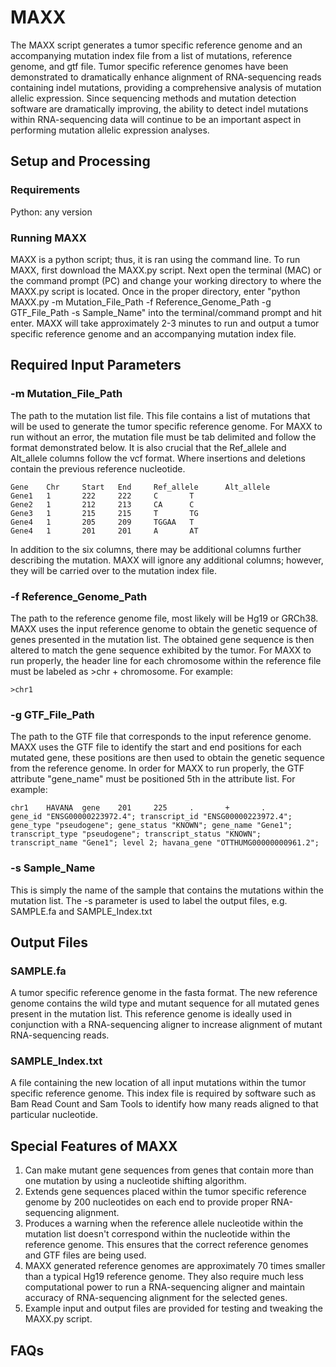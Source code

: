 # MAXX
The MAXX script generates a tumor specific reference genome and an accompanying mutation index file from a list of mutations, reference genome, and gtf file.  Tumor specific reference genomes have been demonstrated to dramatically enhance alignment of RNA-sequencing reads containing indel mutations, providing a comprehensive analysis of mutation allelic expression.  Since sequencing methods and mutation detection software are dramatically improving, the ability to detect indel mutations within RNA-sequencing data will continue to be an important aspect in performing mutation allelic expression analyses.
## Setup and Processing
### Requirements
Python: any version
### Running MAXX
MAXX is a python script; thus, it is ran using the command line.  To run MAXX, first download the MAXX.py script.  Next open the terminal (MAC) or the command prompt (PC) and change your working directory to where the MAXX.py script is located. Once in the proper directory, enter "python MAXX.py -m Mutation_File_Path -f Reference_Genome_Path -g GTF_File_Path -s Sample_Name" into the terminal/command prompt and hit enter.  MAXX will take approximately 2-3 minutes to run and output a tumor specific reference genome and an accompanying mutation index file.
## Required Input Parameters
### -m Mutation_File_Path
The path to the mutation list file. This file contains a list of mutations that will be used to generate the tumor specific reference genome.  For MAXX to run without an error, the mutation file must be tab delimited and follow the format demonstrated below.  It is also crucial that the Ref_allele and Alt_allele columns follow the vcf format.  Where insertions and deletions contain the previous reference nucleotide.  
```
Gene    Chr     Start   End     Ref_allele      Alt_allele
Gene1   1       222     222     C       T
Gene2   1       212     213     CA      C
Gene3   1       215     215     T       TG
Gene4   1       205     209     TGGAA   T
Gene4   1       201     201     A       AT
```
In addition to the six columns, there may be additional columns further describing the mutation.  MAXX will ignore any additional columns; however, they will be carried over to the mutation index file. 
### -f Reference_Genome_Path
The path to the reference genome file, most likely will be Hg19 or GRCh38.  MAXX uses the input reference genome to obtain the genetic sequence of genes presented in the mutation list.  The obtained gene sequence is then altered to match the gene sequence exhibited by the tumor. For MAXX to run properly, the header line for each chromosome within the reference file must be labeled as >chr + chromosome.  For example:
```
>chr1
```
### -g GTF_File_Path
The path to the GTF file that corresponds to the input reference genome. MAXX uses the GTF file to identify the start and end positions for each mutated gene, these positions are then used to obtain the genetic sequence from the reference genome.  In order for MAXX to run properly, the GTF attribute "gene_name" must be positioned 5th in the attribute list. For example:  
```
chr1    HAVANA  gene    201     225     .       +       .       gene_id "ENSG00000223972.4"; transcript_id "ENSG00000223972.4"; gene_type "pseudogene"; gene_status "KNOWN"; gene_name "Gene1"; transcript_type "pseudogene"; transcript_status "KNOWN"; transcript_name "Gene1"; level 2; havana_gene "OTTHUMG00000000961.2";
``` 
### -s Sample_Name
This is simply the name of the sample that contains the mutations within the mutation list.  The -s parameter is used to label the output files, e.g. SAMPLE.fa and SAMPLE_Index.txt
## Output Files
### SAMPLE.fa 
A tumor specific reference genome in the fasta format.  The new reference genome contains the wild type and mutant sequence for all mutated genes present in the mutation list.  This reference genome is ideally used in conjunction with a RNA-sequencing aligner to increase alignment of mutant RNA-sequencing reads.  
### SAMPLE_Index.txt 
A file containing the new location of all input mutations within the tumor specific reference genome.  This index file is required by software such as Bam Read Count and Sam Tools to identify how many reads aligned to that particular nucleotide.
## Special Features of MAXX
1. Can make mutant gene sequences from genes that contain more than one mutation by using a nucleotide shifting algorithm.
2. Extends gene sequences placed within the tumor specific reference genome by 200 nucleotides on each end to provide proper RNA-sequencing alignment.
3. Produces a warning when the reference allele nucleotide within the mutation list doesn't correspond within the nucleotide within the reference genome. This ensures that the correct reference genomes and GTF files are being used. 
4. MAXX generated reference genomes are approximately 70 times smaller than a typical Hg19 reference genome.  They also require much less computational power to run a RNA-sequencing aligner and maintain accuracy of RNA-sequencing alignment for the selected genes. 
5. Example input and output files are provided for testing and tweaking the MAXX.py script.  
## FAQs
